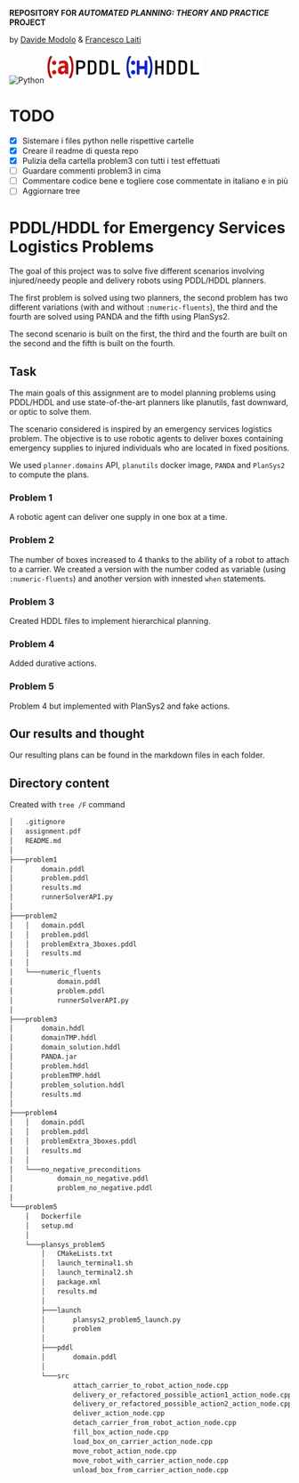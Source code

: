 **REPOSITORY FOR _AUTOMATED PLANNING: THEORY AND PRACTICE_ PROJECT**

by [Davide Modolo](https://github.com/davidemodolo/) & [Francesco Laiti](https://github.com/laitifranz)

![Python](https://img.shields.io/badge/python-3670A0?style=for-the-badge&logo=python&logoColor=ffdd54) ![PDDL](https://raw.githubusercontent.com/davidemodolo/PDDL_SVG_Icons/c978884225eca6e5e887515b6db818f94ac3cd0a/pddl.svg) ![HDDL](https://raw.githubusercontent.com/davidemodolo/PDDL_SVG_Icons/c978884225eca6e5e887515b6db818f94ac3cd0a/hddl.svg)
# TODO
- [x] Sistemare i files python nelle rispettive cartelle
- [x] Creare il readme di questa repo
- [x] Pulizia della cartella problem3 con tutti i test effettuati
- [ ] Guardare commenti problem3 in cima
- [ ] Commentare codice bene e togliere cose commentate in italiano e in più
- [ ] Aggiornare tree

# PDDL/HDDL for Emergency Services Logistics Problems

The goal of this project was to solve five different scenarios involving injured/needy people and delivery robots using PDDL/HDDL planners.

The first problem is solved using two planners, the second problem has two different variations (with and without `:numeric-fluents`), the third and the fourth are solved using PANDA and the fifth using PlanSys2.

The second scenario is built on the first, the third and the fourth are built on the second and the fifth is built on the fourth.

## Task

The main goals of this assignment are to model planning problems using PDDL/HDDL and use state-of-the-art planners like planutils, fast downward, or optic to solve them.

The scenario considered is inspired by an emergency services logistics problem. The objective is to use robotic agents to deliver boxes containing emergency supplies to injured individuals who are located in fixed positions.

We used `planner.domains` API, `planutils` docker image, `PANDA` and `PlanSys2` to compute the plans.

### Problem 1

A robotic agent can deliver one supply in one box at a time.

### Problem 2

The number of boxes increased to 4 thanks to the ability of a robot to attach to a carrier. We created a version with the number coded as variable (using `:numeric-fluents`) and another version with innested `when` statements.

### Problem 3

Created HDDL files to implement hierarchical planning.

### Problem 4

Added durative actions.

### Problem 5

Problem 4 but implemented with PlanSys2 and fake actions.

## Our results and thought

Our resulting plans can be found in the markdown files in each folder.

## Directory content

Created with `tree /F` command

```bash
│   .gitignore
│   assignment.pdf
│   README.md
│
├───problem1
│       domain.pddl
│       problem.pddl
│       results.md
│       runnerSolverAPI.py
│
├───problem2
│   │   domain.pddl
│   │   problem.pddl
│   │   problemExtra_3boxes.pddl
│   │   results.md
│   │
│   └───numeric_fluents
│           domain.pddl
│           problem.pddl
│           runnerSolverAPI.py
│
├───problem3
│       domain.hddl
│       domainTMP.hddl
│       domain_solution.hddl
│       PANDA.jar
│       problem.hddl
│       problemTMP.hddl
│       problem_solution.hddl
│       results.md
│
├───problem4
│   │   domain.pddl
│   │   problem.pddl
│   │   problemExtra_3boxes.pddl
│   │   results.md
│   │
│   └───no_negative_preconditions
│           domain_no_negative.pddl
│           problem_no_negative.pddl
│
└───problem5
    │   Dockerfile
    │   setup.md
    │
    └───plansys_problem5
        │   CMakeLists.txt
        │   launch_terminal1.sh
        │   launch_terminal2.sh
        │   package.xml
        │   results.md
        │
        ├───launch
        │       plansys2_problem5_launch.py
        │       problem
        │
        ├───pddl
        │       domain.pddl
        │
        └───src
                attach_carrier_to_robot_action_node.cpp
                delivery_or_refactored_possible_action1_action_node.cpp
                delivery_or_refactored_possible_action2_action_node.cpp
                deliver_action_node.cpp
                detach_carrier_from_robot_action_node.cpp
                fill_box_action_node.cpp
                load_box_on_carrier_action_node.cpp
                move_robot_action_node.cpp
                move_robot_with_carrier_action_node.cpp
                unload_box_from_carrier_action_node.cpp

```